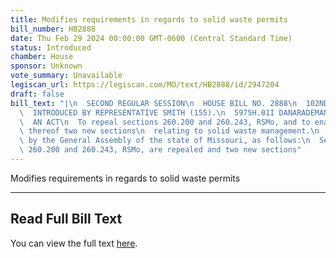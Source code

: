 ```yaml
---
title: Modifies requirements in regards to solid waste permits
bill_number: HB2888
date: Thu Feb 29 2024 00:00:00 GMT-0600 (Central Standard Time)
status: Introduced
chamber: House
sponsor: Unknown
vote_summary: Unavailable
legiscan_url: https://legiscan.com/MO/text/HB2888/id/2947204
draft: false
bill_text: "|\n  SECOND REGULAR SESSION\n  HOUSE BILL NO. 2888\n  102ND GENERAL ASSEMBLY\n\
  \  INTRODUCED BY REPRESENTATIVE SMITH (155).\n  5975H.01I DANARADEMANMILLER,ChiefClerk\n\
  \  AN ACT\n  To repeal sections 260.200 and 260.243, RSMo, and to enact in lieu\
  \ thereof two new sections\n  relating to solid waste management.\n  Be it enacted\
  \ by the General Assembly of the state of Missouri, as follows:\n  Section A. Sections\
  \ 260.200 and 260.243, RSMo, are repealed and two new sections"
---
```

Modifies requirements in regards to solid waste permits

---

## Read Full Bill Text

You can view the full text [here](https://legiscan.com/MO/text/HB2888/id/2947204).

